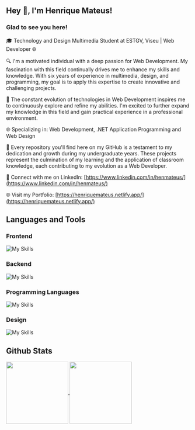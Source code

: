 ## Hey 👋, I'm Henrique Mateus!  

### Glad to see you here!  

🎓 Technology and Design Multimedia Student at ESTGV, Viseu | Web Developer 🌐

🔍 I'm a motivated individual with a deep passion for Web Development. My fascination with this field continually drives me to enhance my skills and knowledge. With six years of experience in multimedia, design, and programming, my goal is to apply this expertise to create innovative and challenging projects.

🚀 The constant evolution of technologies in Web Development inspires me to continuously explore and refine my abilities. I'm excited to further expand my knowledge in this field and gain practical experience in a professional environment.

🌐 Specializing in: Web Development, .NET Application Programming and Web Design

📌 Every repository you'll find here on my GitHub is a testament to my dedication and growth during my undergraduate years. These projects represent the culmination of my learning and the application of classroom knowledge, each contributing to my evolution as a Web Developer.

🔗 Connect with me on LinkedIn: [https://www.linkedin.com/in/henmateus/](https://www.linkedin.com/in/henmateus/)

🌐 Visit my Portfolio: [https://henriquemateus.netlify.app/](https://henriquemateus.netlify.app/)

## Languages and Tools  

  ### Frontend
  ![My Skills](https://skillicons.dev/icons?i=html,css,js,react,bootstrap,wordpress)

  ### Backend
  ![My Skills](https://skillicons.dev/icons?i=nodejs,postgres,express,sequelize)

  ### Programming Languages
  ![My Skills](https://skillicons.dev/icons?i=js,cs,dotnet)

  ### Design
  ![My Skills](https://skillicons.dev/icons?i=figma,ai,ps,pr,ae)
  <br>
## Github Stats  

<a href="https://github.com/anuraghazra/github-readme-stats">
  <img height=170 align="center" src="https://github-readme-streak-stats.herokuapp.com/?user=hen-mateus&stroke=ffffff&background=000000&ring=22c55e&fire=22c55e&currStreakNum=ffffff&currStreakLabel=22c55e&sideNums=ffffff&sideLabels=ffffff&dates=ffffff&hide_border=true" />
</a>
<a href="https://github.com/anuraghazra/convoychat">
  <img height=170 align="center" src="https://github-readme-stats.vercel.app/api/top-langs/?username=hen-mateus&layout=compact&langs_count=8&card_width=320&bg_color=000000&title_color=FFFFFF&hide_border=true&text_color=FFFFFF" />
</a>
